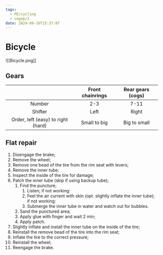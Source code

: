 ```yaml
---
tags:
  - PE/cycling
  - cegep/1
date: 2024-09-16T15:37:07
---
```


# Bicycle

![[Bicycle.png]]

## Gears

|                                    | Front chainrings | Rear gears (cogs) |
|:----------------------------------:|:----------------:|:-----------------:|
|               Number               |       2-3        |       7-11        |
|              Shifter               |       Left       |       Right       |
| Order, left (easy) to right (hard) |    Small to big     |     Big to small     |

## Flat repair

1. Disengage the brake;
2. Remove the wheel;
3. Remove one bead of the tire from the rim seat with levers;
4. Remove the inner tube;
5. Inspect the inside of the tire for damage;
6. Patch the inner tube (skip if using backup tube);
	1. Find the puncture;
		1. Listen; if not working:
		2. Feel the air current with skin (opt. slightly inflate the inner tube); if not working:
		3. Submerge the inner tube in water and watch out for bubbles.
	2. Sand the punctured area;
	3. Apply glue with finger and wait 2 min;
	4. Apply patch.
7. Slightly inflate and install the inner tube on the inside of the tire;
8. Reinstall the remove bead of the tire into the rim seat;
9. Inflate the tire to the correct pressure;
10. Reinstall the wheel;
11. Reengage the brake.
